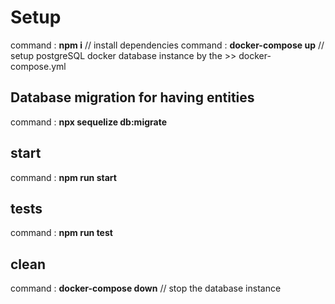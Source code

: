 # Setup

command : **npm i** // install dependencies
command : **docker-compose up** // setup postgreSQL docker database instance by the >> docker-compose.yml

## Database migration for having entities
command : **npx sequelize db:migrate**

## start
command : **npm run start** 

## tests
command : **npm run test**

## clean
command : **docker-compose down** // stop the database instance